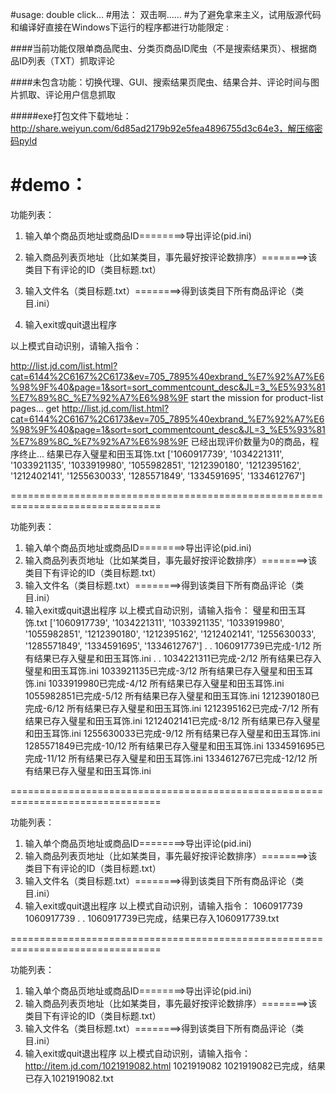 #usage:
double click...
#用法：
双击啊……
#为了避免拿来主义，试用版源代码和编译好直接在Windows下运行的程序都进行功能限定 :

####当前功能仅限单商品爬虫、分类页商品ID爬虫（不是搜索结果页）、根据商品ID列表（TXT）抓取评论

####未包含功能：切换代理、GUI、搜索结果页爬虫、结果合并、评论时间与图片抓取、评论用户信息抓取

#####exe打包文件下载地址：http://share.weiyun.com/6d85ad2179b92e5fea4896755d3c64e3，解压缩密码pyld

#demo：
================================================================================

功能列表：

1. 输入单个商品页地址或商品ID========>导出评论(pid.ini)

2. 输入商品列表页地址（比如某类目，事先最好按评论数排序）========>该类目下有评论的ID（类目标题.txt）

3. 输入文件名（类目标题.txt）========>得到该类目下所有商品评论（类目.ini）

4. 输入exit或quit退出程序

以上模式自动识别，请输入指令：

http://list.jd.com/list.html?cat=6144%2C6167%2C6173&ev=705_7895%40exbrand_%E7%92%A7%E6%98%9F%40&page=1&sort=sort_commentcount_desc&JL=3_%E5%93%81%E7%89%8C_%E7%92%A7%E6%98%9F
start the mission for product-list pages...
get http://list.jd.com/list.html?cat=6144%2C6167%2C6173&ev=705_7895%40exbrand_%E7%92%A7%E6%98%9F%40&page=1&sort=sort_commentcount_desc&JL=3_%E5%93%81%E7%89%8C_%E7%92%A7%E6%98%9F
已经出现评价数量为0的商品，程序终止...
结果已存入璧星和田玉耳饰.txt
['1060917739', '1034221311', '1033921135', '1033919980', '1055982851', '1212390180', '1212395162', '1212402141', '1255630033', '1285571849', '1334591695', '1334612767']

================================================================================

功能列表：
1. 输入单个商品页地址或商品ID========>导出评论(pid.ini)
2. 输入商品列表页地址（比如某类目，事先最好按评论数排序）========>该类目下有评论的ID（类目标题.txt）
3. 输入文件名（类目标题.txt）========>得到该类目下所有商品评论（类目.ini）
4. 输入exit或quit退出程序
以上模式自动识别，请输入指令：
璧星和田玉耳饰.txt
['1060917739', '1034221311', '1033921135', '1033919980', '1055982851', '1212390180', '1212395162', '1212402141', '1255630033', '1285571849', '1334591695', '1334612767']
. . 1060917739已完成-1/12
所有结果已存入璧星和田玉耳饰.ini
. . 1034221311已完成-2/12
所有结果已存入璧星和田玉耳饰.ini
1033921135已完成-3/12
所有结果已存入璧星和田玉耳饰.ini
1033919980已完成-4/12
所有结果已存入璧星和田玉耳饰.ini
1055982851已完成-5/12
所有结果已存入璧星和田玉耳饰.ini
1212390180已完成-6/12
所有结果已存入璧星和田玉耳饰.ini
1212395162已完成-7/12
所有结果已存入璧星和田玉耳饰.ini
1212402141已完成-8/12
所有结果已存入璧星和田玉耳饰.ini
1255630033已完成-9/12
所有结果已存入璧星和田玉耳饰.ini
1285571849已完成-10/12
所有结果已存入璧星和田玉耳饰.ini
1334591695已完成-11/12
所有结果已存入璧星和田玉耳饰.ini
1334612767已完成-12/12
所有结果已存入璧星和田玉耳饰.ini

================================================================================

功能列表：
1. 输入单个商品页地址或商品ID========>导出评论(pid.ini)
2. 输入商品列表页地址（比如某类目，事先最好按评论数排序）========>该类目下有评论的ID（类目标题.txt）
3. 输入文件名（类目标题.txt）========>得到该类目下所有商品评论（类目.ini）
4. 输入exit或quit退出程序
以上模式自动识别，请输入指令：
1060917739
1060917739
. . 1060917739已完成，结果已存入1060917739.txt

================================================================================

功能列表：
1. 输入单个商品页地址或商品ID========>导出评论(pid.ini)
2. 输入商品列表页地址（比如某类目，事先最好按评论数排序）========>该类目下有评论的ID（类目标题.txt）
3. 输入文件名（类目标题.txt）========>得到该类目下所有商品评论（类目.ini）
4. 输入exit或quit退出程序
以上模式自动识别，请输入指令：
http://item.jd.com/1021919082.html
1021919082
1021919082已完成，结果已存入1021919082.txt
